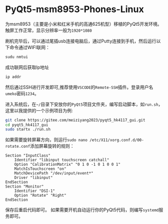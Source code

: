 # PyQt5-msm8953-Phones-Linux
为msm8953（主要是小米和红米手机的高通625机型）移植的PyQt5开发环境。触屏工作正常，显示分辨率一般为`1920*1080`


刷机完毕后，可以通过尾插usb连接电脑后，通过Putty连接到手机，然后运行以下命令通过WIFI联网：

```bash
sudu nmtui
```

成功联网后获取Ip地址

```bash
ip addr
```

然后通过SSH进行开发即可,推荐使用`VSCODE`的`Remote-SSH`插件。登录用户名`umeko`密码`1234`。

进入系统后，在`~/`目录下安放你的`PyQt5`项目文件夹，编写启动脚本，如`run.sh`，这里以我提供的一个示例项目为例:

```bash
git clone https://gitee.com/meiziyang2023/pyqt5_hk4117_gui.git
cd pyqt5_hk4117_gui
sudo startx ./run.sh
```

如果需要旋转屏幕方向，则运行`sudo nano /etc/X11/xorg.conf.d/00-rotate.conf`添加屏幕旋转的规则：

```
Section "InputClass"
	Identifier "libinput touchscreen catchall"
	Option "CalibrationMatrix" "0 1 0 -1 0 1 0 0 1"
	MatchIsTouchscreen "on"
	MatchDevicePath "/dev/input/event*"
	Driver "libinput"
EndSection
Section "Monitor"
	Identifier "DSI-1"
	Option "Rotate" "Right"
EndSection
```

保存后重启代码即可。
如果需要开机自动运行你的PyQt5代码，则编写`systemd`服务即可。
